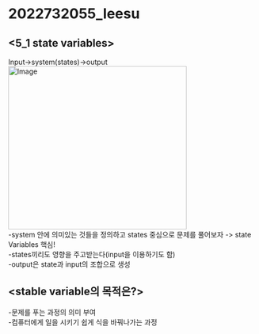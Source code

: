 # 2022732055_leesu
## <5_1 state variables>  
Input->system(states)->output  
<img width="360" height="330" alt="Image" src="https://github.com/user-attachments/assets/da3b119c-5688-4828-a62c-0707450b86fc" />  
-system 안에 의미있는 것들을 정의하고 states 중심으로 문제를 풀어보자 -> state Variables 핵심!  
-states끼리도 영향을 주고받는다(input을 이용하기도 함)  
-output은 state과 input의 조합으로 생성  

## <stable variable의 목적은?>  
-문제를 푸는 과정의 의미 부여  
-컴퓨터에게 일을 시키기 쉽게 식을 바꿔나가는 과정
